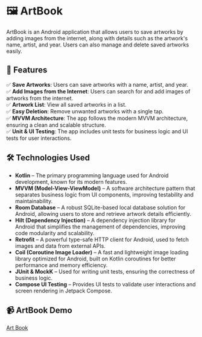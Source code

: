 
# 🖼️ ArtBook  

ArtBook is an Android application that allows users to save artworks by adding images from the internet, along with details such as the artwork's name, artist, and year. Users can also manage and delete saved artworks easily.  

## 🚀 Features  

✅ **Save Artworks**: Users can save artworks with a name, artist, and year.  
✅ **Add Images from the Internet**: Users can search for and add images of artworks from the internet.  
✅ **Artwork List**: View all saved artworks in a list.  
✅ **Easy Deletion**: Remove unwanted artworks with a single tap.  
✅ **MVVM Architecture**: The app follows the modern MVVM architecture, ensuring a clean and scalable structure.  
✅ **Unit & UI Testing**: The app includes unit tests for business logic and UI tests for user interactions.  

## 🛠 Technologies Used  

- **Kotlin** – The primary programming language used for Android development, known for its modern features.
- **MVVM (Model-View-ViewModel)** – A software architecture pattern that separates business logic from UI components, improving testability and maintainability.  
- **Room Database** – A robust SQLite-based local database solution for Android, allowing users to store and retrieve artwork details efficiently.  
- **Hilt (Dependency Injection)** – A dependency injection library for Android that simplifies the management of dependencies, improving code modularity and scalability.  
- **Retrofit** – A powerful type-safe HTTP client for Android, used to fetch images and data from external APIs.  
- **Coil (Coroutine Image Loader)** – A fast and lightweight image loading library optimized for Android, built on Kotlin coroutines for better performance and memory efficiency.  
- **JUnit & MockK** – Used for writing unit tests, ensuring the correctness of business logic.  
- **Compose UI Testing** – Provides UI tests to validate user interactions and screen rendering in Jetpack Compose.  


## 📹 ArtBook Demo  

[Art Book](https://github.com/user-attachments/assets/7f348b78-4746-4672-a778-ea2400733c2c)
